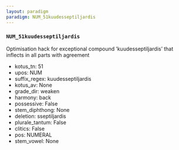 ```yaml
---
layout: paradigm
paradigm: NUM_51kuudesseptiljardis
---
```

### ` NUM_51kuudesseptiljardis `

Optimisation hack for exceptional compound ’kuudesseptiljardis’ that inflects in all parts with agreement
* kotus_tn: 51
* upos: NUM
* suffix_regex: kuudesseptiljardis
* kotus_av: None
* grade_dir: weaken
* harmony: back
* possessive: False
* stem_diphthong: None
* deletion: sseptiljardis
* plurale_tantum: False
* clitics: False
* pos: NUMERAL
* stem_vowel: None

